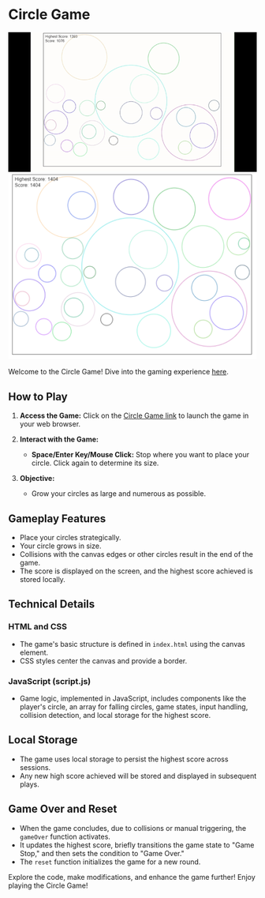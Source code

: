# Circle Game
![Circle Game](assets/circleGame.gif)
![Circle Game Screenshot](assets/circleGameScreenShot.png)

Welcome to the Circle Game! Dive into the gaming experience [here](https://uliba3.github.io/CircleGame/).

## How to Play

1. **Access the Game:** Click on the [Circle Game link](https://uliba3.github.io/CircleGame/) to launch the game in your web browser.

2. **Interact with the Game:**
   - **Space/Enter Key/Mouse Click:** Stop where you want to place your circle. Click again to determine its size.

3. **Objective:**
   - Grow your circles as large and numerous as possible.

## Gameplay Features

- Place your circles strategically.
- Your circle grows in size.
- Collisions with the canvas edges or other circles result in the end of the game.
- The score is displayed on the screen, and the highest score achieved is stored locally.

## Technical Details

### HTML and CSS

- The game's basic structure is defined in `index.html` using the canvas element.
- CSS styles center the canvas and provide a border.

### JavaScript (script.js)

- Game logic, implemented in JavaScript, includes components like the player's circle, an array for falling circles, game states, input handling, collision detection, and local storage for the highest score.

## Local Storage

- The game uses local storage to persist the highest score across sessions.
- Any new high score achieved will be stored and displayed in subsequent plays.

## Game Over and Reset

- When the game concludes, due to collisions or manual triggering, the `gameOver` function activates.
- It updates the highest score, briefly transitions the game state to "Game Stop," and then sets the condition to "Game Over."
- The `reset` function initializes the game for a new round.

Explore the code, make modifications, and enhance the game further! Enjoy playing the Circle Game!
